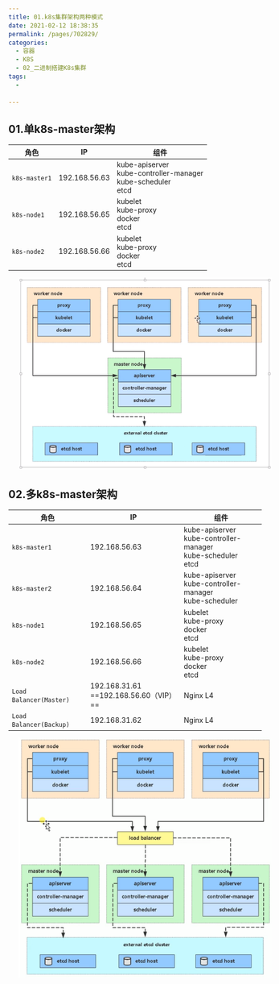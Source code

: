 ```yaml
---
title: 01.k8s集群架构两种模式
date: 2021-02-12 18:38:35
permalink: /pages/702829/
categories:
  - 容器
  - K8S
  - 02_二进制搭建K8s集群
tags:
  - 

---
```


## 01.单k8s-master架构

| 角色          | IP            | 组件                                                         |
| ------------- | ------------- | ------------------------------------------------------------ |
| `k8s-master1` | 192.168.56.63 | kube-apiserver<br />kube-controller-manager<br />kube-scheduler<br />etcd |
| `k8s-node1`   | 192.168.56.65 | kubelet<br />kube-proxy<br />docker<br />etcd                |
| `k8s-node2`   | 192.168.56.66 | kubelet<br />kube-proxy<br />docker<br />etcd                |

<img src="./assets/image-20201216095338593.png" style="width:800px;margin-left:20px;"> </img>

## 02.多k8s-master架构

| 角色                    | IP                                          | 组件                                                         |
| ----------------------- | ------------------------------------------- | ------------------------------------------------------------ |
| `k8s-master1`           | 192.168.56.63                               | kube-apiserver<br />kube-controller-manager<br />kube-scheduler<br />etcd |
| `k8s-master2`           | 192.168.56.64                               | kube-apiserver<br />kube-controller-manager<br />kube-scheduler |
| `k8s-node1`             | 192.168.56.65                               | kubelet<br />kube-proxy<br />docker<br />etcd                |
| `k8s-node2`             | 192.168.56.66                               | kubelet<br />kube-proxy<br />docker<br />etcd                |
| `Load Balancer(Master)` | 192.168.31.61<br />==192.168.56.60（VIP）== | Nginx L4                                                     |
| `Load Balancer(Backup)` | 192.168.31.62                               | Nginx L4                                                     |

<img src="./assets/image-20201216095605860.png" style="width:800px;margin-left:20px;"> </img>